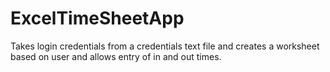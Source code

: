 # ExcelTimeSheetApp
Takes login credentials from a credentials text file and creates a worksheet based on user and allows entry of in and out times.
